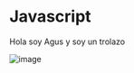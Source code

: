 # Javascript
Hola soy Agus y soy un trolazo

![image](https://user-images.githubusercontent.com/3597900/228697630-e0e66d54-b1d9-49b8-a7ce-c3826765754f.png) 
